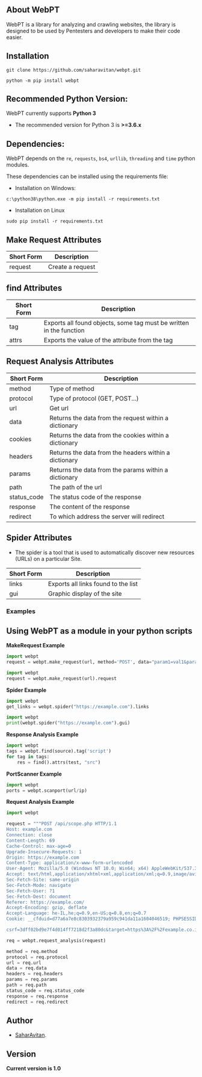 ## About WebPT 

WebPT is a library for analyzing and crawling websites, the library is designed to be used by Pentesters and developers to make their code easier.


## Installation

```
git clone https://github.com/saharavitan/webpt.git
```

```
python -m pip install webpt
```

## Recommended Python Version:

WebPT currently supports **Python 3**

* The recommended version for Python 3 is **>=3.6.x**

## Dependencies:

WebPT depends on the `re`, `requests`, `bs4`, `urllib`, `threading` and `time` python modules.

These dependencies can be installed using the requirements file:

- Installation on Windows:
```
c:\python38\python.exe -m pip install -r requirements.txt
```
- Installation on Linux
```
sudo pip install -r requirements.txt
```

## Make Request Attributes

Short Form    | Description
------------- |-------------
request | Create a request

## find Attributes

Short Form    | Description
------------- |-------------
tag | Exports all found objects, some tag must be written in the function
attrs | Exports the value of the attribute from the tag


## Request Analysis Attributes

Short Form    | Description
------------- |-------------
method | Type of method
protocol | Type of protocol (GET, POST...)
url            | Get url
data           | Returns the data from the request within a dictionary
cookies            | Returns the data from the cookies within a dictionary 
headers            | Returns the data from the headers within a dictionary
params            | Returns the data from the params within a dictionary
path            | The path of the url
status_code            | The status code of the response
response            | The content of the response
redirect        |  To which address the server will redirect

## Spider Attributes

* The spider is a tool that is used to automatically discover new resources (URLs) on a particular Site.

Short Form    | Description
------------- |-------------
links | Exports all links found to the list
gui | Graphic display of the site

### Examples



## Using WebPT as a module in your python scripts

**MakeRequest Example**

```python
import webpt 
request = webpt.make_request(url, method='POST', data="param1=val1&param2=val2").request
```

```python
import webpt 
request = webpt.make_request(url).request
```

**Spider Example**
 
```python
import webpt 
get_links = webpt.spider("https://example.com").links
```

```python
import webpt 
print(webpt.spider("https://example.com").gui)
```

**Response Analysis Example**

```python
import webpt 
tags = webpt.find(source).tag('script')
for tag in tags:
    res = find().attrs(test, "src")
```

**PortScanner Example**

```python
import webpt 
ports = webpt.scanport(url/ip)
```

**Request Analysis Example**

```python
import webpt 

request = """POST /api/scope.php HTTP/1.1
Host: example.com
Connection: close
Content-Length: 69
Cache-Control: max-age=0
Upgrade-Insecure-Requests: 1
Origin: https://example.com
Content-Type: application/x-www-form-urlencoded
User-Agent: Mozilla/5.0 (Windows NT 10.0; Win64; x64) AppleWebKit/537.36 (KHTML, like Gecko) Chrome/85.0.4183.83 Safari/537.36
Accept: text/html,application/xhtml+xml,application/xml;q=0.9,image/avif,image/webp,image/apng,*/*;q=0.8,application/signed-exchange;v=b3;q=0.9
Sec-Fetch-Site: same-origin
Sec-Fetch-Mode: navigate
Sec-Fetch-User: ?1
Sec-Fetch-Dest: document
Referer: https://example.com/
Accept-Encoding: gzip, deflate
Accept-Language: he-IL,he;q=0.9,en-US;q=0.8,en;q=0.7
Cookie: __cfduid=d77a6a7e8c8303932379a959c941da11a1604046519; PHPSESSID=fpehjl7lamt1akovf990bd2gfl

csrf=3dff02bd9e7f4d014ff7218d2f3a80dc&target=https%3A%2F%2Fexample.co.il"""

req = webpt.request_analysis(request)

method = req.method
protocol = req.protocol
url = req.url
data = req.data
headers = req.headers
params = req.params
path = req.path
status_code = req.status_code
response = req.response
redirect = req.redirect
```


## Author

* [SaharAvitan](https://twitter.com/avitansahar).

## Version
**Current version is 1.0**
